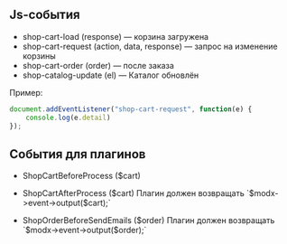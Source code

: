 ## Js-события

* shop-cart-load (response) — корзина загружена
* shop-cart-request (action, data, response) — запрос на изменение корзины
* shop-cart-order (order) — после заказа
* shop-catalog-update (el) — Каталог обновлён

Пример:
```js
document.addEventListener("shop-cart-request", function(e) {
    console.log(e.detail)
});
```

## События для плагинов

* ShopCartBeforeProcess ($cart)
* ShopCartAfterProcess ($cart)
Плагин должен возвращать `$modx->event->output($cart);`

* ShopOrderBeforeSendEmails ($order)
Плагин должен возвращать `$modx->event->output($order);`
